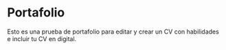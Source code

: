 # Portafolio
Esto es una prueba de portafolio para editar y crear un CV con habilidades e incluir tu CV en digital. 
